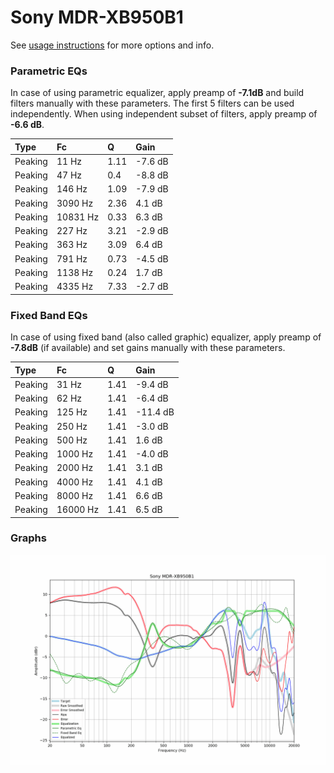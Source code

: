 # Sony MDR-XB950B1
See [usage instructions](https://github.com/jaakkopasanen/AutoEq#usage) for more options and info.

### Parametric EQs
In case of using parametric equalizer, apply preamp of **-7.1dB** and build filters manually
with these parameters. The first 5 filters can be used independently.
When using independent subset of filters, apply preamp of **-6.6 dB**.

| Type    | Fc       |    Q | Gain    |
|:--------|:---------|:-----|:--------|
| Peaking | 11 Hz    | 1.11 | -7.6 dB |
| Peaking | 47 Hz    | 0.4  | -8.8 dB |
| Peaking | 146 Hz   | 1.09 | -7.9 dB |
| Peaking | 3090 Hz  | 2.36 | 4.1 dB  |
| Peaking | 10831 Hz | 0.33 | 6.3 dB  |
| Peaking | 227 Hz   | 3.21 | -2.9 dB |
| Peaking | 363 Hz   | 3.09 | 6.4 dB  |
| Peaking | 791 Hz   | 0.73 | -4.5 dB |
| Peaking | 1138 Hz  | 0.24 | 1.7 dB  |
| Peaking | 4335 Hz  | 7.33 | -2.7 dB |

### Fixed Band EQs
In case of using fixed band (also called graphic) equalizer, apply preamp of **-7.8dB**
(if available) and set gains manually with these parameters.

| Type    | Fc       |    Q | Gain     |
|:--------|:---------|:-----|:---------|
| Peaking | 31 Hz    | 1.41 | -9.4 dB  |
| Peaking | 62 Hz    | 1.41 | -6.4 dB  |
| Peaking | 125 Hz   | 1.41 | -11.4 dB |
| Peaking | 250 Hz   | 1.41 | -3.0 dB  |
| Peaking | 500 Hz   | 1.41 | 1.6 dB   |
| Peaking | 1000 Hz  | 1.41 | -4.0 dB  |
| Peaking | 2000 Hz  | 1.41 | 3.1 dB   |
| Peaking | 4000 Hz  | 1.41 | 4.1 dB   |
| Peaking | 8000 Hz  | 1.41 | 6.6 dB   |
| Peaking | 16000 Hz | 1.41 | 6.5 dB   |

### Graphs
![](./Sony%20MDR-XB950B1.png)